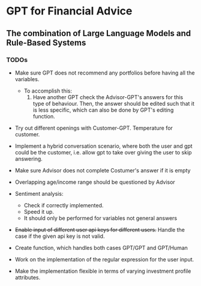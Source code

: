 # GPT for Financial Advice
## The combination of Large Language Models and Rule-Based Systems

### TODOs
- Make sure GPT does not recommend any portfolios before having all the variables.
    -  To accomplish this: 
        1. Have another GPT check the Advisor-GPT's answers for this type of behaviour. Then, the answer should be edited such that it is less specific, which can also be done by GPT's editing function.

- Try out different openings with Customer-GPT. Temperature for customer.

- Implement a hybrid conversation scenario, where both the user and gpt could be the customer, i.e. allow gpt to take over giving the user to skip answering.

- Make sure Advisor does not complete Costumer's answer if it is empty

- Overlapping age/income range should be questioned by Advisor

- Sentiment analysis:
    - Check if correctly implemented. 
    - Speed it up.
    - It should only be performed for variables not general answers

- <s>Enable input of different user api keys for different users.</s> Handle the case if the given api key is not valid.

- Create function, which handles both cases GPT/GPT and GPT/Human

- Work on the implementation of the regular expression for the user input.

- Make the implementation flexible in terms of varying investment profile attributes.
